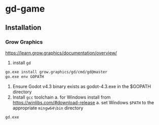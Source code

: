 # gd-game

## Installation

### Grow Graphics
https://learn.grow.graphics/documentation/overview/

1. install `gd`

```sh
go.exe install grow.graphics/gd/cmd/gd@master
go.exe env GOPATH
```
1. Ensure Godot v4.3 binary exists as godot-4.3.exe in the $GOPATH directory
1. Install `gcc` toolchain
    a. for Windows install from https://winlibs.com/#download-release
    a. set Windows `$PATH` to the appropriate `mingw64\bin` directory

```sh
gd.exe
```
